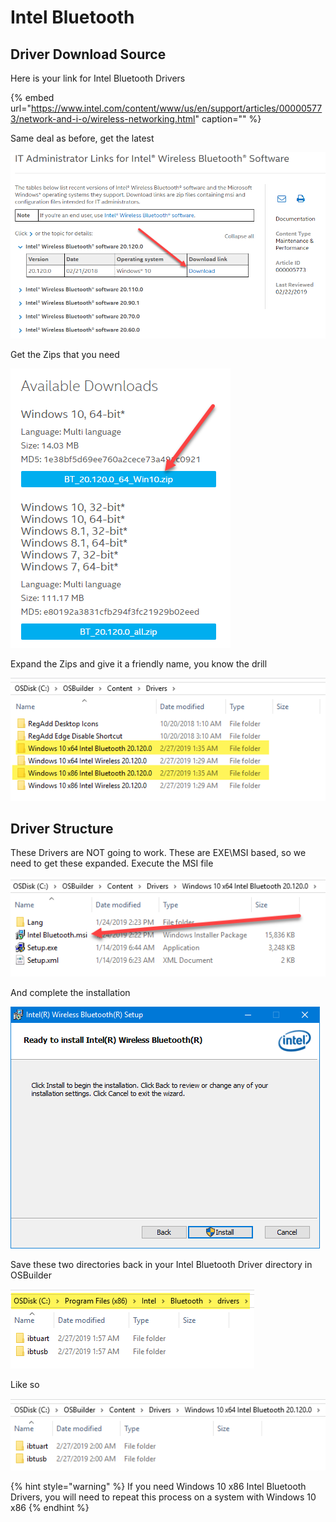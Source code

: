 # Intel Bluetooth

## Driver Download Source

Here is your link for Intel Bluetooth Drivers

{% embed url="https://www.intel.com/content/www/us/en/support/articles/000005773/network-and-i-o/wireless-networking.html" caption="" %}

Same deal as before, get the latest

![](../../../../../.gitbook/assets/image%20%2825%29.png)

Get the Zips that you need

![](../../../../../.gitbook/assets/image%20%2881%29.png)

Expand the Zips and give it a friendly name, you know the drill

![](../../../../../.gitbook/assets/image%20%2883%29.png)

## Driver Structure

These Drivers are NOT going to work. These are EXE\MSI based, so we need to get these expanded. Execute the MSI file

![](../../../../../.gitbook/assets/image%20%2846%29.png)

And complete the installation

![](../../../../../.gitbook/assets/image%20%2830%29.png)

Save these two directories back in your Intel Bluetooth Driver directory in OSBuilder

![](../../../../../.gitbook/assets/image%20%2858%29.png)

Like so

![](../../../../../.gitbook/assets/image%20%2888%29.png)

{% hint style="warning" %}
If you need Windows 10 x86 Intel Bluetooth Drivers, you will need to repeat this process on a system with Windows 10 x86
{% endhint %}

